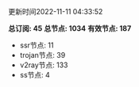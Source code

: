 更新时间2022-11-11 04:33:52

**总订阅: 45**
**总节点: 1034**
**有效节点: 187**
- ssr节点: 11
- trojan节点: 39
- v2ray节点: 133
- ss节点: 4
